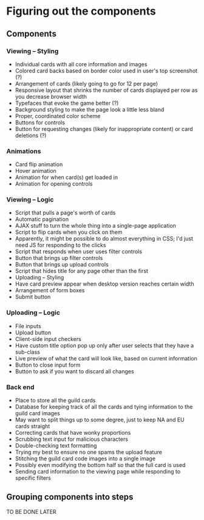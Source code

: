 # Figuring out the components

## Components

### Viewing – Styling

* Individual cards with all core information and images
* Colored card backs based on border color used in user's top screenshot (?)
* Arrangement of cards (likely going to go for 12 per page)
* Responsive layout that shrinks the number of cards displayed per row as you decrease browser width
* Typefaces that evoke the game better (?)
* Background styling to make the page look a little less bland
* Proper, coordinated color scheme
* Buttons for controls
* Button for requesting changes (likely for inappropriate content) or card deletions (?)

### Animations

* Card flip animation
* Hover animation
* Animation for when card(s) get loaded in
* Animation for opening controls

### Viewing – Logic

* Script that pulls a page's worth of cards
* Automatic pagination
* AJAX stuff to turn the whole thing into a single-page application
* Script to flip cards when you click on them
* Apparently, it might be possible to do almost everything in CSS; I'd just need JS for responding to the clicks
* Script that responds when user uses filter controls
* Button that brings up filter controls
* Button that brings up upload controls
* Script that hides title for any page other than the first
* Uploading – Styling
* Have card preview appear when desktop version reaches certain width
* Arrangement of form boxes
* Submit button

### Uploading – Logic

* File inputs
* Upload button
* Client-side input checkers
* Have custom title option pop up only after user selects that they have a sub-class
* Live preview of what the card will look like, based on current information
* Button to close input form
* Button to ask if you want to discard all changes

### Back end

* Place to store all the guild cards
* Database for keeping track of all the cards and tying information to the guild card images
* May want to split things up to some degree, just to keep NA and EU cards straight
* Correcting cards that have wonky proportions
* Scrubbing text input for malicious characters
* Double-checking text formatting
* Trying my best to ensure no one spams the upload feature
* Stitching the guild card code images into a single image
* Possibly even modifying the bottom half so that the full card is used
* Sending card information to the viewing page while responding to specific filters

## Grouping components into steps

TO BE DONE LATER